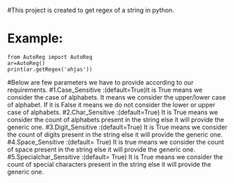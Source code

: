 #This project is created to get regex of a string in python.

# Example:
```
from AutoReg import AutoReg
ar=AutoReg()
print(ar.getRegex('ahjas'))
```

#Below are few parameters we have to provide according to our requirements.
#1.Case_Sensitive :(default=True)It is True means we consider the case of alphabets. It means we consider the upper/lower case of alphabet. If it is False it 		  means we do not consider the lower or upper case of alphabets. 
#2.Char_Sensitive :(default=True) It is True means we consider the count of alphabets present in the string else it will provide the generic one.
#3.Digit_Sensitive :(default=True) It is True means we consider the count of digits present in the string else it will provide the generic one.
#4.Space_Sensitive :(default= True) It is true means we consider the count of space present in the string else it will provide the generic one.
#5.Specialchar_Sensitive :(default= True) It is True means we consider the count of special characters present in the string else it will provide the generic one.




